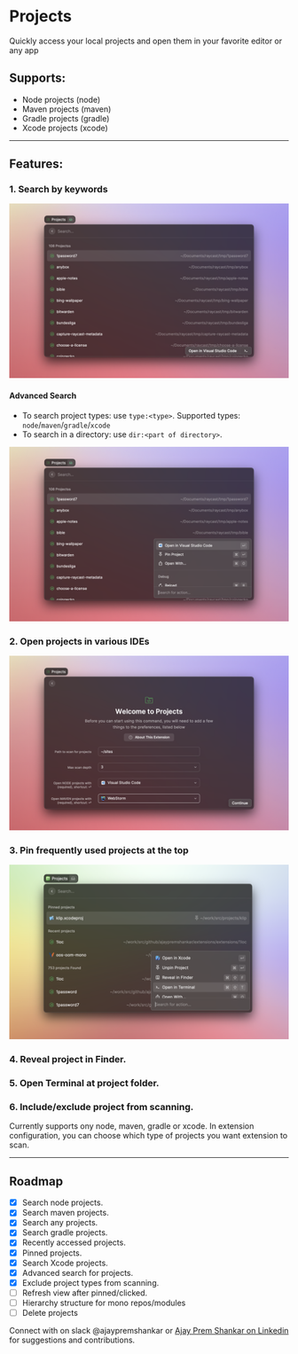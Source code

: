 # Projects

Quickly access your local projects and open them in your favorite editor or any app

## Supports:

- Node projects (node)
- Maven projects (maven)
- Gradle projects (gradle)
- Xcode projects (xcode)

---

## Features:

### 1. Search by keywords

![Normal Search](./metadata/screenshot-01.png)

#### **Advanced Search**

- To search project types: use `type:<type>`. Supported types: `node`/`maven`/`gradle`/`xcode`
- To search in a directory: use `dir:<part of directory>`.

![Advanced Search](./metadata/screenshot-02.png)

### 2. Open projects in various IDEs

![Choose at installation](./metadata/screenshot-03.png)

### 3. Pin frequently used projects at the top

![Pin Projects](./metadata/screenshot-04.png)

### 4. Reveal project in Finder.

### 5. Open Terminal at project folder.

### 6. Include/exclude project from scanning.

Currently supports ony node, maven, gradle or xcode.
In extension configuration, you can choose which type of projects you want extension to scan.

---

## Roadmap

- [x] Search node projects.
- [x] Search maven projects.
- [x] Search any projects.
- [x] Search gradle projects.
- [x] Recently accessed projects.
- [x] Pinned projects.
- [x] Search Xcode projects.
- [x] Advanced search for projects.
- [x] Exclude project types from scanning.
- [ ] Refresh view after pinned/clicked.
- [ ] Hierarchy structure for mono repos/modules
- [ ] Delete projects

Connect with on slack @ajaypremshankar or [Ajay Prem Shankar on Linkedin](https://www.linkedin.com/in/ajaypremshankar/) for suggestions and contributions.
